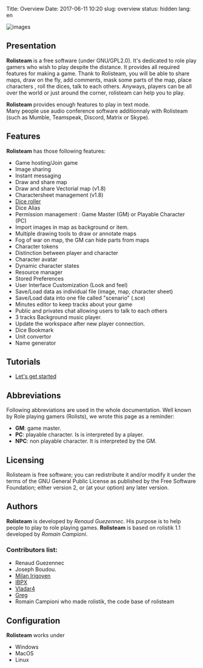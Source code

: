 Title: Overview
Date: 2017-06-11 10:20
slug: overview
status: hidden
lang: en

![images]({filename}/images/logo_rolisteam.png)

## Presentation

**Rolisteam** is a free software (under GNU/GPL2.0). It's dedicated to role play gamers who wish to play despite the distance. 
It provides all required features for making a game. 
Thank to Rolisteam, you will be able to share maps, draw on the fly, add comments, mask some parts of the map, place characters , roll the dices, talk to each others. 
Anyways, players can be all over the world or just around the corner, rolisteam can help you to play.

**Rolisteam** provides enough features to play in text mode.  
Many people use audio conference software additionnaly with Rolisteam (such as Mumble, Teamspeak, Discord, Matrix or Skype).

## Features

**Rolisteam** has those following features:

-   Game hosting/Join game
-   Image sharing
-   Instant messaging
-   Draw and share map
-   Draw and share Vectorial map (v1.8)
-   Charactersheet management (v1.8)
-   [Dice roller]({filename}05_dice_roller.md)
-   Dice Alias
-   Permission management : Game Master (GM) or Playable Character (PC) 
-   Import images in map as background or item.
-   Multiple drawing tools to draw or annotate maps
-   Fog of war on map, the GM can hide parts from maps
-   Character tokens
-   Distinction between player and character
-   Character avatar
-   Dynamic character states
-   Resource manager
-   Stored Preferences
-   User Interface Customization (Look and feel)
-   Save/Load data as individual file (image, map, character sheet)
-   Save/Load data into one file called "scenario" (.sce)
-   Minutes editor to keep tracks about your game
-   Public and privates chat allowing users to talk to each others
-   3 tracks Background music player.
-   Update the workspace after new player connection.
-   Dice Bookmark
-   Unit convertor
-   Name generator

## Tutorials
*   [Let's get started](http://www.rolisteam.org/tutorial01.html)


## Abbreviations

Following abbreviations are used in the whole documentation. Well known
by Role playing gamers (Rolists), we wrote this page as a reminder:

-   **GM**: game master.
-   **PC**: playable character. Is is interpreted by a player.
-   **NPC**: non playable character. It is interpreted by the GM.

## Licensing

Rolisteam is free software; you can redistribute it and/or modify it
under the terms of the GNU General Public License as published by the
Free Software Foundation; either version 2, or (at your option) any
later version.

## Authors

**Rolisteam** is developed by *Renaud Guezennec*. His purpose is to help people to play to role playing games.
**Rolisteam** is based on rolistik 1.1 developed by *Romain Campioni*.

### Contributors list:

-   Renaud Guezennec
-   Joseph Boudou.
-   [Milan Irigoyen](https://github.com/m-irigoyen)
-   [IBPX](https://github.com/IBPX)
-   [Vladar4](https://github.com/Vladar4)
-   [Greg](https://github.com/g76r)
-   Romain Campioni who made rolistik, the code base of rolisteam


## Configuration

**Rolisteam** works under

-   Windows
-   MacOS
-   Linux
